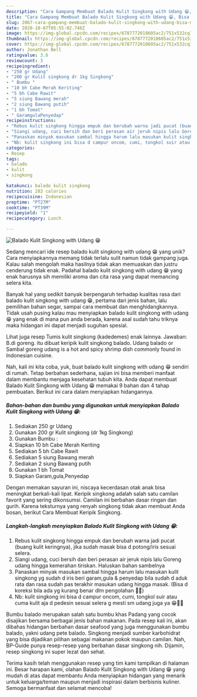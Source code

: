 ```yaml
---
description: "Cara Gampang Membuat Balado Kulit Singkong with Udang 😁, Bisa Manjain Lidah"
title: "Cara Gampang Membuat Balado Kulit Singkong with Udang 😁, Bisa Manjain Lidah"
slug: 2067-cara-gampang-membuat-balado-kulit-singkong-with-udang-bisa-manjain-lidah
date: 2020-10-07T05:55:02.746Z
image: https://img-global.cpcdn.com/recipes/6787772018605ac2/751x532cq70/balado-kulit-singkong-with-udang-😁-foto-resep-utama.jpg
thumbnail: https://img-global.cpcdn.com/recipes/6787772018605ac2/751x532cq70/balado-kulit-singkong-with-udang-😁-foto-resep-utama.jpg
cover: https://img-global.cpcdn.com/recipes/6787772018605ac2/751x532cq70/balado-kulit-singkong-with-udang-😁-foto-resep-utama.jpg
author: Jonathan Bell
ratingvalue: 3.6
reviewcount: 3
recipeingredient:
- "250 gr Udang"
- "200 gr Kulit singkong dr 1kg Singkong"
- " Bumbu "
- "10 bh Cabe Merah Keriting"
- "5 bh Cabe Rawit"
- "5 siung Bawang merah"
- "2 siung Bawang putih"
- "1 bh Tomat"
- " GaramgulaPenyedap"
recipeinstructions:
- "Rebus kulit singkong hingga empuk dan berubah warna jadi pucat (buang kulit keringnya), jika sudah masak bisa d potong/iris sesuai selera."
- "Siangi udang, cuci bersih dan beri perasan air jeruk nipis lalu Goreng udang hingga kemerahan tiriskan. Haluskan bahan sambelnya"
- "Panaskan minyak masukan sambal hingga harum lalu masukan kulit singkong yg sudah d iris beri garam,gula &amp; penyedap bila sudah d aduk rata dan rasa sudah pas terakhir masukan udang hingga masak. (Bisa d koreksi bila ada yg kurang benar dlm pengolahan 🙏🏻)"
- "Nb: kulit singkong ini bisa d campur oncom, cumi, tongkol suir atau cuma kulit aja d pedesin sesuai selera g mesti sm udang juga ya 😁🙏🏻"
categories:
- Resep
tags:
- balado
- kulit
- singkong

katakunci: balado kulit singkong 
nutrition: 283 calories
recipecuisine: Indonesian
preptime: "PT27M"
cooktime: "PT39M"
recipeyield: "1"
recipecategory: Lunch

---
```



![Balado Kulit Singkong with Udang 😁](https://img-global.cpcdn.com/recipes/6787772018605ac2/751x532cq70/balado-kulit-singkong-with-udang-😁-foto-resep-utama.jpg)

Sedang mencari ide resep balado kulit singkong with udang 😁 yang unik? Cara menyiapkannya memang tidak terlalu sulit namun tidak gampang juga. Kalau salah mengolah maka hasilnya tidak akan memuaskan dan justru cenderung tidak enak. Padahal balado kulit singkong with udang 😁 yang enak harusnya sih memiliki aroma dan cita rasa yang dapat memancing selera kita.

Banyak hal yang sedikit banyak berpengaruh terhadap kualitas rasa dari balado kulit singkong with udang 😁, pertama dari jenis bahan, lalu pemilihan bahan segar, sampai cara membuat dan menghidangkannya. Tidak usah pusing kalau mau menyiapkan balado kulit singkong with udang 😁 yang enak di mana pun anda berada, karena asal sudah tahu triknya maka hidangan ini dapat menjadi suguhan spesial.

Lihat juga resep Tumis kulit singkong (kadedemes) enak lainnya. Jawaban: B.di goreng. itu dibuat keripik kulit singkong balado. Udang balado or Sambal goreng udang is a hot and spicy shrimp dish commonly found in Indonesian cuisine.


Nah, kali ini kita coba, yuk, buat balado kulit singkong with udang 😁 sendiri di rumah. Tetap berbahan sederhana, sajian ini bisa memberi manfaat dalam membantu menjaga kesehatan tubuh kita. Anda dapat membuat Balado Kulit Singkong with Udang 😁 memakai 9 bahan dan 4 tahap pembuatan. Berikut ini cara dalam menyiapkan hidangannya.

<!--inarticleads1-->

##### Bahan-bahan dan bumbu yang digunakan untuk menyiapkan Balado Kulit Singkong with Udang 😁:

1. Sediakan 250 gr Udang
1. Gunakan 200 gr Kulit singkong (dr 1kg Singkong)
1. Gunakan  Bumbu :
1. Siapkan 10 bh Cabe Merah Keriting
1. Sediakan 5 bh Cabe Rawit
1. Sediakan 5 siung Bawang merah
1. Sediakan 2 siung Bawang putih
1. Gunakan 1 bh Tomat
1. Siapkan  Garam,gula,Penyedap


Dengan memakan sayuran ini, niscaya kecerdasan otak anak bisa meningkat berkali-kali lipat. Keripik singkong adalah salah satu camilan favorit yang sering dikonsumsi. Camilan ini berbahan dasar ringan dan gurih. Karena teksturnya yang renyah singkong tidak akan membuat Anda bosan, berikut Cara Membuat Keripik Singkong. 

<!--inarticleads2-->

##### Langkah-langkah menyiapkan Balado Kulit Singkong with Udang 😁:

1. Rebus kulit singkong hingga empuk dan berubah warna jadi pucat (buang kulit keringnya), jika sudah masak bisa d potong/iris sesuai selera.
1. Siangi udang, cuci bersih dan beri perasan air jeruk nipis lalu Goreng udang hingga kemerahan tiriskan. Haluskan bahan sambelnya
1. Panaskan minyak masukan sambal hingga harum lalu masukan kulit singkong yg sudah d iris beri garam,gula &amp; penyedap bila sudah d aduk rata dan rasa sudah pas terakhir masukan udang hingga masak. (Bisa d koreksi bila ada yg kurang benar dlm pengolahan 🙏🏻)
1. Nb: kulit singkong ini bisa d campur oncom, cumi, tongkol suir atau cuma kulit aja d pedesin sesuai selera g mesti sm udang juga ya 😁🙏🏻


Bumbu balado merupakan salah satu bumbu khas Padang yang cocok disajikan bersama berbagai jenis bahan makanan. Pada resep kali ini, akan dibahas hidangan berbahan dasar seafood yang juga menggunakan bumbu balado, yakni udang pete balado. Singkong menjadi sumber karbohidrat yang bisa dijadikan pilihan sebagai makanan pokok maupun camilan. Nah, BP-Guide punya resep-resep yang berbahan dasar singkong nih. Dijamin, resep singkong ini super lezat dan sehat. 

Terima kasih telah menggunakan resep yang tim kami tampilkan di halaman ini. Besar harapan kami, olahan Balado Kulit Singkong with Udang 😁 yang mudah di atas dapat membantu Anda menyiapkan hidangan yang menarik untuk keluarga/teman maupun menjadi inspirasi dalam berbisnis kuliner. Semoga bermanfaat dan selamat mencoba!
